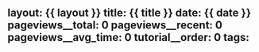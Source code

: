 layout: {{ layout }}
title: {{ title }}
date: {{ date }}
pageviews__total: 0
pageviews__recent: 0
pageviews__avg_time: 0
tutorial__order: 0
tags:
---
